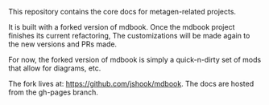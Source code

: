 This repository contains the core docs for metagen-related
projects.

It is built with a forked version of mdbook. Once the
mdbook project finishes its current refactoring, The customizations
will be made again to the new versions and PRs made.

For now, the forked version of mdbook is simply a quick-n-dirty
set of mods that allow for diagrams, etc.

The fork lives at: https://github.com/jshook/mdbook.
The docs are hosted from the gh-pages branch.

